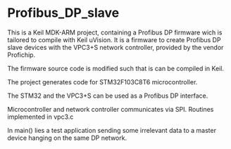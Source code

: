 # Profibus_DP_slave
This is a Keil MDK-ARM project, containing a Profibus DP firmware wich is tailored to compile with Keil uVision. It is a firmware to create Profibus DP slave devices with the VPC3+S network controller, provided by the vendor Profichip. 

The firmware source code is modified such that is can be compiled in Keil. 

The project generates code for STM32F103C8T6 microcontroller.

The STM32 and the VPC3+S can be used as a Profibus DP interface.

Microcontroller and network controller communicates via SPI. Routines  implemented in vpc3.c

In main() lies a test application sending some irrelevant data to a master device hanging on the same DP network.
